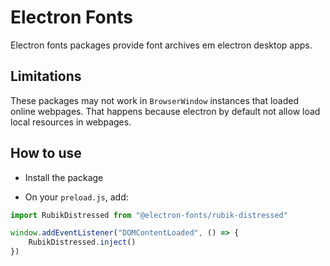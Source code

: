# Electron Fonts

Electron fonts packages provide font archives em electron desktop apps.

## Limitations

These packages may not work in `BrowserWindow` instances that loaded online webpages. That happens because electron by default not allow load local resources in webpages.

## How to use

* Install the package

* On your `preload.js`, add:

```ts
import RubikDistressed from "@electron-fonts/rubik-distressed"

window.addEventListener("DOMContentLoaded", () => {
    RubikDistressed.inject()
})
```